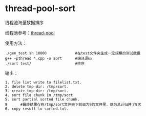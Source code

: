 # thread-pool-sort
线程池海量数据排序

线程池参考：[thread-pool](https://github.com/mtrebi/thread-pool)

使用方法：
```
./gen_test.sh 10000             #在test文件夹生成一定规模的测试数据
g++ -pthread *.cpp -o sort      #编译源码
./sort test/                    #排序
```
输出：
```
1. file list write to filelist.txt.
2. delete tmp dir: /tmp/sort.
3. create tmp dir: /tmp/sort.
4. sort file chunk in /tmp/sort.
5. sort partial sorted file chunk.
9      #最终结果存在/tmp/sort文件夹下前缀为9的文件里，意为总计归并了9次
6. copy result to sorted.txt.
```

